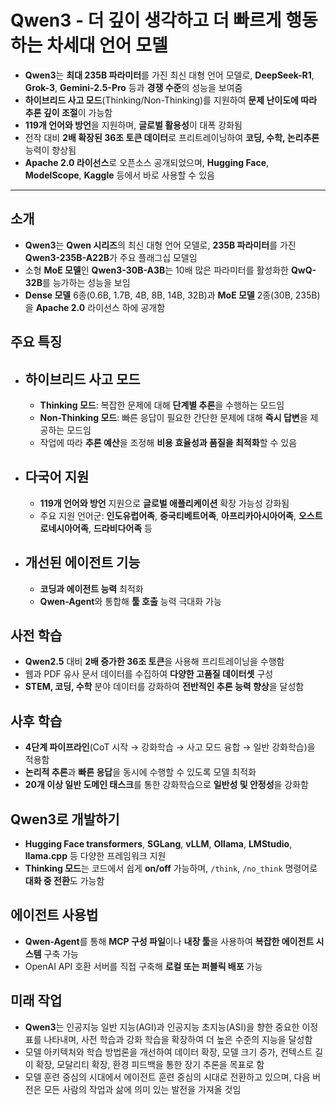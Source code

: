 # Qwen3 -  더 깊이 생각하고 더 빠르게 행동하는 차세대 언어 모델


* **Qwen3**는 **최대 235B 파라미터**를 가진 최신 대형 언어 모델로, **DeepSeek-R1**, **Grok-3**, **Gemini-2.5-Pro** 등과 **경쟁 수준**의 성능을 보여줌
* **하이브리드 사고 모드**(Thinking/Non-Thinking)를 지원하여 **문제 난이도에 따라 추론 깊이 조절**이 가능함
* **119개 언어와 방언**을 지원하며, **글로벌 활용성**이 대폭 강화됨
* 전작 대비 **2배 확장된 36조 토큰 데이터**로 프리트레이닝하여 **코딩, 수학, 논리추론** 능력이 향상됨
* **Apache 2.0 라이선스**로 오픈소스 공개되었으며, **Hugging Face**, **ModelScope**, **Kaggle** 등에서 바로 사용할 수 있음

---

소개
--

* **Qwen3**는 **Qwen 시리즈**의 최신 대형 언어 모델로, **235B 파라미터**를 가진 **Qwen3-235B-A22B**가 주요 플래그십 모델임
* 소형 **MoE 모델**인 **Qwen3-30B-A3B**는 10배 많은 파라미터를 활성화한 **QwQ-32B**를 능가하는 성능을 보임
* **Dense 모델** 6종(0.6B, 1.7B, 4B, 8B, 14B, 32B)과 **MoE 모델** 2종(30B, 235B)을 **Apache 2.0** 라이선스 하에 공개함

주요 특징
-----

* 하이브리드 사고 모드
  -----------

  + **Thinking 모드**: 복잡한 문제에 대해 **단계별 추론**을 수행하는 모드임
  + **Non-Thinking 모드**: 빠른 응답이 필요한 간단한 문제에 대해 **즉시 답변**을 제공하는 모드임
  + 작업에 따라 **추론 예산**을 조정해 **비용 효율성과 품질을 최적화**할 수 있음
* 다국어 지원
  ------

  + **119개 언어와 방언** 지원으로 **글로벌 애플리케이션** 확장 가능성 강화됨
  + 주요 지원 언어군: **인도유럽어족**, **중국티베트어족**, **아프리카아시아어족**, **오스트로네시아어족**, **드라비다어족** 등
* 개선된 에이전트 기능
  -----------

  + **코딩과 에이전트 능력** 최적화
  + **Qwen-Agent**와 통합해 **툴 호출** 능력 극대화 가능

사전 학습
-----

* **Qwen2.5** 대비 **2배 증가한 36조 토큰**을 사용해 프리트레이닝을 수행함
* 웹과 PDF 유사 문서 데이터를 수집하여 **다양한 고품질 데이터셋** 구성
* **STEM, 코딩, 수학** 분야 데이터를 강화하여 **전반적인 추론 능력 향상**을 달성함

사후 학습
-----

* **4단계 파이프라인**(CoT 시작 → 강화학습 → 사고 모드 융합 → 일반 강화학습)을 적용함
* **논리적 추론**과 **빠른 응답**을 동시에 수행할 수 있도록 모델 최적화
* **20개 이상 일반 도메인 태스크**를 통한 강화학습으로 **일반성 및 안정성**을 강화함

Qwen3로 개발하기
-----------

* **Hugging Face transformers**, **SGLang**, **vLLM**, **Ollama**, **LMStudio**, **llama.cpp** 등 다양한 프레임워크 지원
* **Thinking 모드**는 코드에서 쉽게 **on/off** 가능하며, `/think`, `/no_think` 명령어로 **대화 중 전환**도 가능함

에이전트 사용법
--------

* **Qwen-Agent**를 통해 **MCP 구성 파일**이나 **내장 툴**을 사용하여 **복잡한 에이전트 시스템** 구축 가능
* OpenAI API 호환 서버를 직접 구축해 **로컬 또는 퍼블릭 배포** 가능

미래 작업
-----

* **Qwen3**는 인공지능 일반 지능(AGI)과 인공지능 초지능(ASI)을 향한 중요한 이정표를 나타내며, 사전 학습과 강화 학습을 확장하여 더 높은 수준의 지능을 달성함
* 모델 아키텍처와 학습 방법론을 개선하여 데이터 확장, 모델 크기 증가, 컨텍스트 길이 확장, 모달리티 확장, 환경 피드백을 통한 장기 추론을 목표로 함
* 모델 훈련 중심의 시대에서 에이전트 훈련 중심의 시대로 전환하고 있으며, 다음 버전은 모든 사람의 작업과 삶에 의미 있는 발전을 가져올 것임
